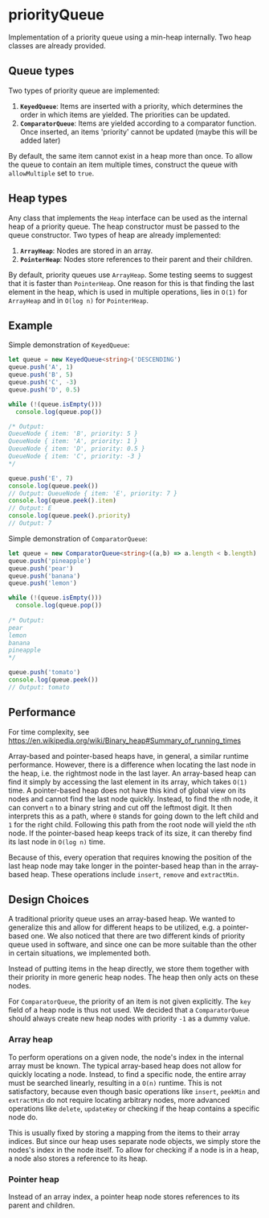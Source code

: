# priorityQueue
Implementation of a priority queue using a min-heap internally. Two heap classes are already provided.

## Queue types
Two types of priority queue are implemented:
1. **`KeyedQueue`**: Items are inserted with a priority, which determines the order in which items are yielded. The priorities can be updated.
2. **`ComparatorQueue`**: Items are yielded according to a comparator function. Once inserted, an items 'priority' cannot be updated (maybe this will be added later)

By default, the same item cannot exist in a heap more than once. To allow the queue to contain an item multiple times, construct the queue with `allowMultiple` set to `true`.

## Heap types
Any class that implements the `Heap` interface can be used as the internal heap of a priority queue. The heap constructor must be passed to the queue constructor.
Two types of heap are already implemented:
1. **`ArrayHeap`**: Nodes are stored in an array.
2. **`PointerHeap`**: Nodes store references to their parent and their children.

By default, priority queues use `ArrayHeap`. Some testing seems to suggest that it is faster than `PointerHeap`. One reason for this is that finding the last element in the heap, which is used in multiple operations, lies in `O(1)` for `ArrayHeap` and in `O(log n)` for `PointerHeap`.

## Example

Simple demonstration of `KeyedQueue`:

```typescript
let queue = new KeyedQueue<string>('DESCENDING')
queue.push('A', 1)
queue.push('B', 5)
queue.push('C', -3)
queue.push('D', 0.5)

while (!(queue.isEmpty()))
  console.log(queue.pop())

/* Output:
QueueNode { item: 'B', priority: 5 }
QueueNode { item: 'A', priority: 1 }
QueueNode { item: 'D', priority: 0.5 }
QueueNode { item: 'C', priority: -3 }
*/

queue.push('E', 7)
console.log(queue.peek())
// Output: QueueNode { item: 'E', priority: 7 }
console.log(queue.peek().item)
// Output: E
console.log(queue.peek().priority)
// Output: 7
```


Simple demonstration of `ComparatorQueue`:

```typescript
let queue = new ComparatorQueue<string>((a,b) => a.length < b.length)
queue.push('pineapple')
queue.push('pear')
queue.push('banana')
queue.push('lemon')

while (!(queue.isEmpty()))
  console.log(queue.pop())
  
/* Output:
pear
lemon
banana
pineapple
*/

queue.push('tomato')
console.log(queue.peek())
// Output: tomato
```


## Performance
For time complexity, see https://en.wikipedia.org/wiki/Binary_heap#Summary_of_running_times

Array-based and pointer-based heaps have, in general, a similar runtime performance. However, there is a difference when locating the last node in the heap, i.e. the rightmost node in the last layer. An array-based heap can find it simply by accessing the last element in its array, which takes `O(1)` time. A pointer-based heap does not have this kind of global view on its nodes and cannot find the last node quickly. Instead, to find the `n`th node, it can convert `n` to a binary string and cut off the leftmost digit. It then interprets this as a path, where `0` stands for going down to the left child and `1` for the right child. Following this path from the root node will yield the `n`th node. If the pointer-based heap keeps track of its size, it can thereby find its last node in `O(log n)` time.

Because of this, every operation that requires knowing the position of the last heap node may take longer in the pointer-based heap than in the array-based heap. These operations include `insert`, `remove` and `extractMin`.

## Design Choices
A traditional priority queue uses an array-based heap. We wanted to generalize this and allow for different heaps to be utilized, e.g. a pointer-based one. We also noticed that there are two different kinds of priority queue used in software, and since one can be more suitable than the other in certain situations, we implemented both.

Instead of putting items in the heap directly, we store them together with their priority in more generic heap nodes. The heap then only acts on these nodes.

For `ComparatorQueue`, the priority of an item is not given explicitly. The `key` field of a heap node is thus not used. We decided that a `ComparatorQueue` should always create new heap nodes with priority `-1` as a dummy value.

### Array heap
To perform operations on a given node, the node's index in the internal array must be known. The typical array-based heap does not allow for quickly locating a node. Instead, to find a specific node, the entire array must be searched linearly, resulting in a `O(n)` runtime. This is not satisfactory, because even though basic operations like `insert`, `peekMin` and `extractMin` do not require locating arbitrary nodes, more advanced operations like `delete`, `updateKey` or checking if the heap contains a specific node do.

This is usually fixed by storing a mapping from the items to their array indices. But since our heap uses separate node objects, we simply store the nodes's index in the node itself. To allow for checking if a node is in a heap, a node also stores a reference to its heap.

### Pointer heap
Instead of an array index, a pointer heap node stores references to its parent and children.

